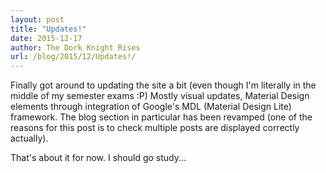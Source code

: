 ```yaml
---
layout: post
title: "Updates!"
date: 2015-12-17
author: The Dork Knight Rises
url: /blog/2015/12/Updates!/
---
```


Finally got around to updating the site a bit (even though I'm literally in the middle of my semester exams :P)
Mostly visual updates, Material Design elements through integration of Google's MDL (Material Design Lite) framework.
The blog section in particular has been revamped (one of the reasons for this post is to check multiple posts are displayed correctly actually).

That's about it for now. I should go study...

